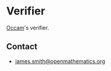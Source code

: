 # Verifier

[Occam](https://github.com/djalbat/occam)'s verifier.

## Contact

* james.smith@openmathematics.org
